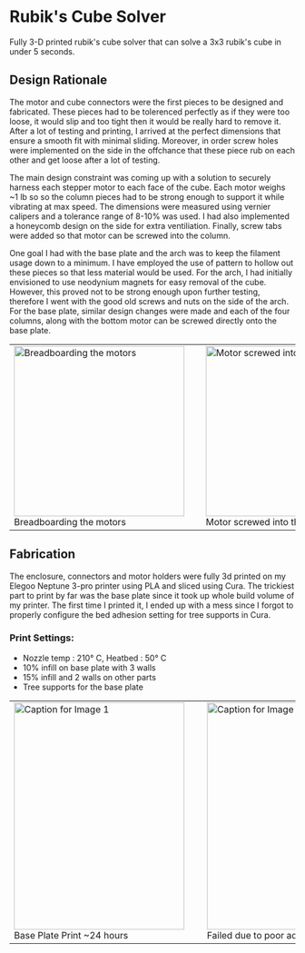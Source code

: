 # Rubik's Cube Solver

Fully 3-D printed rubik's cube solver that can solve a 3x3 rubik's cube in under 5 seconds.

## Design Rationale

The motor and cube connectors were the first pieces to be designed and fabricated. These pieces had to be tolerenced perfectly as if they were too loose, it would slip and too tight 
then it would be really hard to remove it. After a lot of testing and printing, I arrived at the perfect dimensions that ensure a smooth fit with minimal sliding. Moreover, in order
screw holes were implemented on the side in the offchance that these piece rub on each other and get loose after a lot of testing.

The main design constraint was coming up with a solution to securely harness each stepper motor to each face of the cube. Each motor weighs ~1 lb so 
so the column pieces had to be strong enough to support it while vibrating at max speed. The dimensions were measured using vernier calipers and a tolerance range of 8-10% was used.
I had also implemented a honeycomb design on the side for extra ventiliation. Finally, screw tabs were added so that motor can be screwed into the column. 

One goal I had with the base plate and the arch was to keep the filament usage down to a minimum. I have employed the use of pattern to hollow out these pieces so that less material would be used.
For the arch, I had initially envisioned to use neodynium magnets for easy removal of the cube. However, this proved not to be strong enough upon further testing, therefore I went with the good old 
screws and nuts on the side of the arch. For the base plate, similar design changes were made and each of the four columns, along with the bottom motor can be screwed directly onto the base plate.

<table align="center">
  <tr>
    <td style="padding-right: 30px;">
      <img src="https://github.com/user-attachments/assets/af84f4df-abf0-4c5d-814f-ecdae7307c24" width="300" height="300" alt="Breadboarding the motors">
      <br>
      <span>Breadboarding the motors</span>
    </td>
    <td style="padding-right: 30px;">
      <img src="https://github.com/user-attachments/assets/587ea7bb-412a-4587-a774-4b750834dfb9" width="300" height="300" alt="Motor screwed into the arch">
      <br>
      <span>Motor screwed into the arch</span>
    </td>
    <td>
      <img src="https://github.com/user-attachments/assets/33d7a88a-f11e-475a-b96d-aa0618fbc637" width="300" height="300" alt="Assembly rendered in SolidWorks">
      <br>
      <span>Assembly rendered in SolidWorks</span>
    </td>
  </tr>
</table>


## Fabrication
The enclosure, connectors and motor holders were fully 3d printed on my Elegoo Neptune 3-pro printer using PLA and sliced using Cura. The trickiest part to print by far was the base plate since it took up whole build volume of my printer. The first time I printed it, I ended up with a mess since I forgot to properly configure the bed adhesion setting for tree supports in Cura.
### Print Settings:
  - Nozzle temp : 210° C, Heatbed : 50° C
  - 10% infill on base plate with 3 walls
  - 15% infill and 2 walls on other parts
  - Tree supports for the base plate

<table align="center">
  <tr>
    <td style="padding-right: 20px;">
      <img src="https://github.com/user-attachments/assets/a1777398-3f4c-4e38-b37d-64ee500cf129" width="300" height="400" alt="Caption for Image 1">
      <br>
      <span>Base Plate Print ~24 hours <span>
    </td>
    <td style="padding-left: 20px;">
      <img src="https://github.com/user-attachments/assets/d2b14d99-aa1b-4cbd-bc4d-afd8e5e15eba" width="300" height="400" alt="Caption for Image 2">
      <br>
      <span>Failed due to poor adhesion :(</span>
    </td>
  </tr>
</table>







